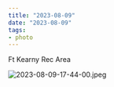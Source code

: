 ```yaml
---
title: "2023-08-09"
date: "2023-08-09"
tags:
- photo
---
```

Ft Kearny Rec Area

![2023-08-09-17-44-00.jpeg](/images/2023-08-09-17-44-00.jpeg)